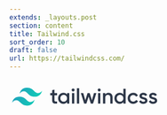 ```yaml
---
extends: _layouts.post
section: content
title: Tailwind.css
sort_order: 10
draft: false
url: https://tailwindcss.com/
---
```

<svg viewBox="0 0 273 64" height="64" width="273" fill="none" xmlns="http://www.w3.org/2000/svg"><path fill-rule="evenodd" clip-rule="evenodd" d="M32 16c-7.2 0-11.7 3.6-13.5 10.8 2.7-3.6 5.85-4.95 9.45-4.05 2.054.514 3.522 2.004 5.147 3.653C35.744 29.09 38.808 32.2 45.5 32.2c7.2 0 11.7-3.6 13.5-10.8-2.7 3.6-5.85 4.95-9.45 4.05-2.054-.514-3.522-2.004-5.147-3.653C41.756 19.11 38.692 16 32 16zM18.5 32.2C11.3 32.2 6.8 35.8 5 43c2.7-3.6 5.85-4.95 9.45-4.05 2.054.514 3.522 2.004 5.147 3.653C22.244 45.29 25.308 48.4 32 48.4c7.2 0 11.7-3.6 13.5-10.8-2.7 3.6-5.85 4.95-9.45 4.05-2.054-.514-3.522-2.004-5.147-3.653C28.256 35.31 25.192 32.2 18.5 32.2z" fill="url(#paint0_linear)"/><path fill-rule="evenodd" clip-rule="evenodd" d="M85.996 29.652h-4.712v9.12c0 2.432 1.596 2.394 4.712 2.242V44.7c-6.308.76-8.816-.988-8.816-5.928v-9.12h-3.496V25.7h3.496v-5.104l4.104-1.216v6.32h4.712v3.952zm17.962-3.952h4.104v19h-4.104v-2.736c-1.444 2.014-3.686 3.23-6.65 3.23-5.168 0-9.462-4.37-9.462-9.994 0-5.662 4.294-9.994 9.462-9.994 2.964 0 5.206 1.216 6.65 3.192V25.7zm-6.004 15.58c3.42 0 6.004-2.546 6.004-6.08 0-3.534-2.584-6.08-6.004-6.08-3.42 0-6.004 2.546-6.004 6.08 0 3.534 2.584 6.08 6.004 6.08zm16.948-18.43c-1.444 0-2.622-1.216-2.622-2.622a2.627 2.627 0 0 1 2.622-2.622 2.627 2.627 0 0 1 2.622 2.622c0 1.406-1.178 2.622-2.622 2.622zM112.85 44.7v-19h4.104v19h-4.104zm8.854 0V16.96h4.104V44.7h-4.104zm30.742-19h4.332l-5.966 19h-4.028l-3.952-12.806-3.99 12.806h-4.028l-5.966-19h4.332l3.686 13.11 3.99-13.11h3.914l3.952 13.11 3.724-13.11zm9.424-2.85c-1.444 0-2.622-1.216-2.622-2.622a2.627 2.627 0 0 1 2.622-2.622 2.627 2.627 0 0 1 2.622 2.622c0 1.406-1.178 2.622-2.622 2.622zm-2.052 21.85v-19h4.104v19h-4.104zm18.848-19.494c4.256 0 7.296 2.888 7.296 7.828V44.7h-4.104V33.452c0-2.888-1.672-4.408-4.256-4.408-2.698 0-4.826 1.596-4.826 5.472V44.7h-4.104v-19h4.104v2.432c1.254-1.976 3.306-2.926 5.89-2.926zm26.752-7.106h4.104v26.6h-4.104v-2.736c-1.444 2.014-3.686 3.23-6.65 3.23-5.168 0-9.462-4.37-9.462-9.994 0-5.662 4.294-9.994 9.462-9.994 2.964 0 5.206 1.216 6.65 3.192V18.1zm-6.004 23.18c3.42 0 6.004-2.546 6.004-6.08 0-3.534-2.584-6.08-6.004-6.08-3.42 0-6.004 2.546-6.004 6.08 0 3.534 2.584 6.08 6.004 6.08zm23.864 3.914c-5.738 0-10.032-4.37-10.032-9.994 0-5.662 4.294-9.994 10.032-9.994 3.724 0 6.954 1.938 8.474 4.902l-3.534 2.052c-.836-1.786-2.698-2.926-4.978-2.926-3.344 0-5.89 2.546-5.89 5.966 0 3.42 2.546 5.966 5.89 5.966 2.28 0 4.142-1.178 5.054-2.926l3.534 2.014c-1.596 3.002-4.826 4.94-8.55 4.94zm15.314-14.25c0 3.458 10.222 1.368 10.222 8.398 0 3.8-3.306 5.852-7.41 5.852-3.8 0-6.536-1.71-7.752-4.446l3.534-2.052c.608 1.71 2.128 2.736 4.218 2.736 1.824 0 3.23-.608 3.23-2.128 0-3.382-10.222-1.482-10.222-8.284 0-3.572 3.078-5.814 6.954-5.814 3.116 0 5.7 1.444 7.03 3.952l-3.458 1.938c-.684-1.482-2.014-2.166-3.572-2.166-1.482 0-2.774.646-2.774 2.014zm17.518 0c0 3.458 10.222 1.368 10.222 8.398 0 3.8-3.306 5.852-7.41 5.852-3.8 0-6.536-1.71-7.752-4.446l3.534-2.052c.608 1.71 2.128 2.736 4.218 2.736 1.824 0 3.23-.608 3.23-2.128 0-3.382-10.222-1.482-10.222-8.284 0-3.572 3.078-5.814 6.954-5.814 3.116 0 5.7 1.444 7.03 3.952l-3.458 1.938c-.684-1.482-2.014-2.166-3.572-2.166-1.482 0-2.774.646-2.774 2.014z" fill="#2D3748"/><defs><linearGradient id="paint0_linear" x1="3.5" y1="16" x2="59" y2="48" gradientUnits="userSpaceOnUse"><stop stop-color="#2298BD"/><stop offset="1" stop-color="#0ED7B5"/></linearGradient></defs></svg>

